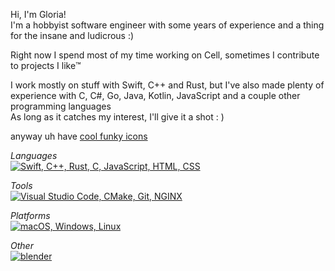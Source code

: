 Hi, I'm Gloria!  
I'm a hobbyist software engineer with some years of experience and a thing for the insane and ludicrous :)

Right now I spend most of my time working on Cell, sometimes I contribute to projects I like™️

I work mostly on stuff with Swift, C++ and Rust, but I've also made plenty of experience with C, C#, Go, Java, Kotlin, JavaScript and a couple other programming languages  
As long as it catches my interest, I'll give it a shot : )

anyway uh have [cool funky icons](https://skillicons.dev)

*Languages*  
[![Swift, C++, Rust, C, JavaScript, HTML, CSS](https://skillicons.dev/icons?i=swift,cpp,rust,c,js,html,css)](#)

*Tools*  
[![Visual Studio Code, CMake, Git, NGINX](https://skillicons.dev/icons?i=vscode,cmake,git,nginx)](#)

*Platforms*  
[![macOS, Windows, Linux](https://skillicons.dev/icons?i=apple,windows,linux)](#)

*Other*  
[![blender](https://skillicons.dev/icons?i=blender)](#)
